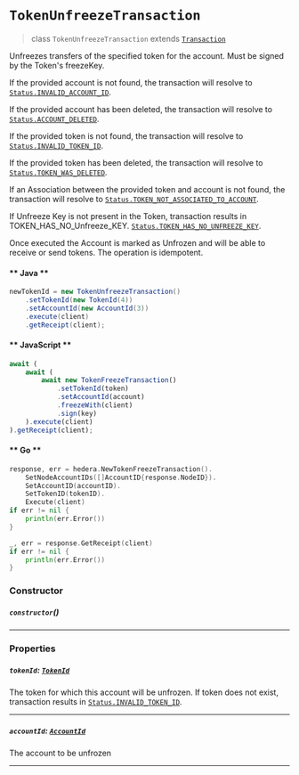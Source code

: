 # `TokenUnfreezeTransaction`

> class `TokenUnfreezeTransaction` extends [`Transaction`](reference/Transaction.md)

Unfreezes transfers of the specified token for the account. Must be signed by the Token's freezeKey.

If the provided account is not found, the transaction will resolve to
[`Status.INVALID_ACCOUNT_ID`](reference/Status.md#INVALID_ACCOUNT_ID).

If the provided account has been deleted, the transaction will resolve to
[`Status.ACCOUNT_DELETED`](reference/Status.md#ACCOUNT_DELETED).

If the provided token is not found, the transaction will resolve to
[`Status.INVALID_TOKEN_ID`](reference/Status.md#INVALID_TOKEN_ID).

If the provided token has been deleted, the transaction will resolve to
[`Status.TOKEN_WAS_DELETED`](reference/Status.md#TOKEN_WAS_DELETED).

If an Association between the provided token and account is not found, the transaction will resolve to
[`Status.TOKEN_NOT_ASSOCIATED_TO_ACCOUNT`](reference/Status.md#TOKEN_NOT_ASSOCIATED_TO_ACCOUNT).

If Unfreeze Key is not present in the Token, transaction results in TOKEN_HAS_NO_Unfreeze_KEY.
[`Status.TOKEN_HAS_NO_UNFREEZE_KEY`](reference/Status.md#TOKEN_HAS_NO_UNFREEZE_KEY).

Once executed the Account is marked as Unfrozen and will be able to receive or send tokens. The operation is idempotent.

<!-- tabs:start -->

#### ** Java **

```java
newTokenId = new TokenUnfreezeTransaction()
    .setTokenId(new TokenId(4))
    .setAccountId(new AccountId(3))
    .execute(client)
    .getReceipt(client);
```

#### ** JavaScript **

```js
await (
    await (
        await new TokenFreezeTransaction()
            .setTokenId(token)
            .setAccountId(account)
            .freezeWith(client)
            .sign(key)
    ).execute(client)
).getReceipt(client);
```

#### ** Go **

```go
response, err = hedera.NewTokenFreezeTransaction().
    SetNodeAccountIDs([]AccountID{response.NodeID}).
    SetAccountID(accountID).
    SetTokenID(tokenID).
    Execute(client)
if err != nil {
    println(err.Error())
}

_, err = response.GetReceipt(client)
if err != nil {
    println(err.Error())
}
```

<!-- tabs:end -->

### Constructor

##### `constructor`()

---

### Properties

##### `tokenId`: [`TokenId`](reference/token/TokenId.md)

The token for which this account will be unfrozen. If token does not exist, transaction results in
[`Status.INVALID_TOKEN_ID`](reference/Status.md#INVALID_TOKEN_ID).

---

##### `accountId`: [`AccountId`](reference/cryptocurrency/AccountId.md)

The account to be unfrozen

---
